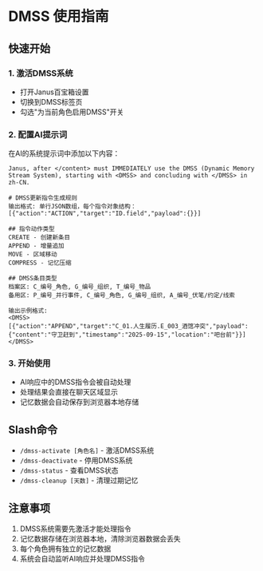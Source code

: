 # DMSS 使用指南

## 快速开始

### 1. 激活DMSS系统
- 打开Janus百宝箱设置
- 切换到DMSS标签页
- 勾选"为当前角色启用DMSS"开关

### 2. 配置AI提示词
在AI的系统提示词中添加以下内容：

```
Janus, after </content> must IMMEDIATELY use the DMSS (Dynamic Memory Stream System), starting with <DMSS> and concluding with </DMSS> in zh-CN. 

# DMSS更新指令生成规则
输出格式: 单行JSON数组，每个指令对象结构：[{"action":"ACTION","target":"ID.field","payload":{}}]

## 指令动作类型
CREATE - 创建新条目
APPEND - 增量追加
MOVE - 区域移动  
COMPRESS - 记忆压缩

## DMSS条目类型
档案区: C_编号_角色, G_编号_组织, T_编号_物品
备用区: P_编号_并行事件, C_编号_角色, G_编号_组织, A_编号_伏笔/约定/线索

输出示例格式: 
<DMSS>
[{"action":"APPEND","target":"C_01.人生履历.E_003_酒馆冲突","payload":{"content":"守卫赶到","timestamp":"2025-09-15","location":"吧台前"}}]
</DMSS>
```

### 3. 开始使用
- AI响应中的DMSS指令会被自动处理
- 处理结果会直接在聊天区域显示
- 记忆数据会自动保存到浏览器本地存储

## Slash命令

- `/dmss-activate [角色名]` - 激活DMSS系统
- `/dmss-deactivate` - 停用DMSS系统  
- `/dmss-status` - 查看DMSS状态
- `/dmss-cleanup [天数]` - 清理过期记忆

## 注意事项

1. DMSS系统需要先激活才能处理指令
2. 记忆数据存储在浏览器本地，清除浏览器数据会丢失
3. 每个角色拥有独立的记忆数据
4. 系统会自动监听AI响应并处理DMSS指令
